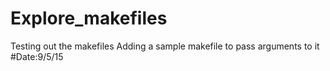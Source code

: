 # Explore_makefiles
Testing out the makefiles
Adding a sample makefile to pass arguments to it 
#Date:9/5/15
